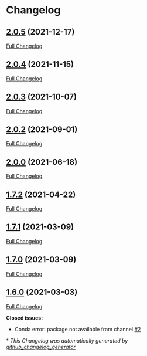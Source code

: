 # Changelog

## [2.0.5](https://github.com/brsynth/RetroPath2-wrapper/tree/2.0.5) (2021-12-17)

[Full Changelog](https://github.com/brsynth/RetroPath2-wrapper/compare/2.0.4...2.0.5)

## [2.0.4](https://github.com/brsynth/RetroPath2-wrapper/tree/2.0.4) (2021-11-15)

[Full Changelog](https://github.com/brsynth/RetroPath2-wrapper/compare/2.0.3...2.0.4)

## [2.0.3](https://github.com/brsynth/RetroPath2-wrapper/tree/2.0.3) (2021-10-07)

[Full Changelog](https://github.com/brsynth/RetroPath2-wrapper/compare/2.0.2...2.0.3)

## [2.0.2](https://github.com/brsynth/RetroPath2-wrapper/tree/2.0.2) (2021-09-01)

[Full Changelog](https://github.com/brsynth/RetroPath2-wrapper/compare/2.0.0...2.0.2)

## [2.0.0](https://github.com/brsynth/RetroPath2-wrapper/tree/2.0.0) (2021-06-18)

[Full Changelog](https://github.com/brsynth/RetroPath2-wrapper/compare/1.7.2...2.0.0)

## [1.7.2](https://github.com/brsynth/RetroPath2-wrapper/tree/1.7.2) (2021-04-22)

[Full Changelog](https://github.com/brsynth/RetroPath2-wrapper/compare/1.7.1...1.7.2)

## [1.7.1](https://github.com/brsynth/RetroPath2-wrapper/tree/1.7.1) (2021-03-09)

[Full Changelog](https://github.com/brsynth/RetroPath2-wrapper/compare/1.7.0...1.7.1)

## [1.7.0](https://github.com/brsynth/RetroPath2-wrapper/tree/1.7.0) (2021-03-09)

[Full Changelog](https://github.com/brsynth/RetroPath2-wrapper/compare/1.6.0...1.7.0)

## [1.6.0](https://github.com/brsynth/RetroPath2-wrapper/tree/1.6.0) (2021-03-03)

[Full Changelog](https://github.com/brsynth/RetroPath2-wrapper/compare/e8776f0cd134dd44eaf1d52b1472b9a3de2a4164...1.6.0)

**Closed issues:**

- Conda error: package not available from channel [\#2](https://github.com/brsynth/RetroPath2-wrapper/issues/2)



\* *This Changelog was automatically generated by [github_changelog_generator](https://github.com/github-changelog-generator/github-changelog-generator)*
